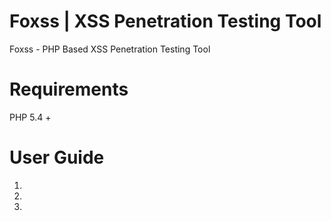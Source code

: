 # Foxss | XSS Penetration Testing Tool
Foxss - PHP Based XSS Penetration Testing Tool

# Requirements
PHP 5.4 +

# User Guide
1.
2.
3.

